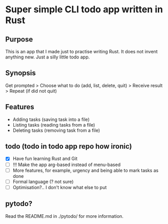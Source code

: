 # Super simple CLI todo app written in Rust

## Purpose

This is an app that I made just to practise writing Rust. It does not invent anything new. Just a silly little todo app.

## Synopsis

Get prompted > Choose what to do (add, list, delete, quit) > Receive result > Repeat (if did not quit)

## Features

- Adding tasks (saving task into a file)
- Listing tasks (reading tasks from a file)
- Deleting tasks (removing task from a file)

## todo (todo in todo app repo how ironic)
- [x] Have fun learning Rust and Git
- [ ] !!! Make the app arg-based instead of menu-based
- [ ] More features, for example, urgency and being able to mark tasks as done
- [ ] Formal language (? not sure)
- [ ] Optimisation?.. I don't know what else to put

## pytodo?

Read the README.md in ./pytodo/ for more information.